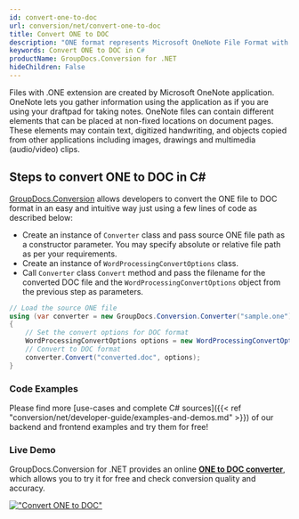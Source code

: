 ```yaml
---
id: convert-one-to-doc
url: conversion/net/convert-one-to-doc
title: Convert ONE to DOC
description: "ONE format represents Microsoft OneNote File Format with .one extension. Learn how to convert ONE to DOC file programmatically in C# language using GroupDocs.Conversion for .NET library."
keywords: Convert ONE to DOC in C#
productName: GroupDocs.Conversion for .NET
hideChildren: False
---
```


Files with .ONE extension are created by Microsoft OneNote application. OneNote lets you gather information using the application as if you are using your draftpad for taking notes. OneNote files can contain different elements that can be placed at non-fixed locations on document pages. These elements may contain text, digitized handwriting, and objects copied from other applications including images, drawings and multimedia (audio/video) clips.

## Steps to convert ONE to DOC in C#

[GroupDocs.Conversion](https://products.groupdocs.com/conversion/net) allows developers to convert the ONE file to DOC format in an easy and intuitive way just using a few lines of code as described below:

* Create an instance of `Converter` class and pass source ONE file path as a constructor parameter. You may specify absolute or relative file path as per your requirements. 
* Create an instance of `WordProcessingConvertOptions` class.
* Call `Converter` class `Convert` method and pass the filename for the converted DOC file and the `WordProcessingConvertOptions` object from the previous step as parameters.

```csharp
// Load the source ONE file
using (var converter = new GroupDocs.Conversion.Converter("sample.one"))
{
    // Set the convert options for DOC format
    WordProcessingConvertOptions options = new WordProcessingConvertOptions();
    // Convert to DOC format
    converter.Convert("converted.doc", options);
}
```

### Code Examples

Please find more [use-cases and complete C# sources]({{< ref "conversion/net/developer-guide/examples-and-demos.md" >}}) of our backend and frontend examples and try them for free!

### Live Demo

GroupDocs.Conversion for .NET provides an online [**ONE to DOC converter**](https://products.groupdocs.app/conversion/one-to-doc), which allows you to try it for free and check conversion quality and accuracy.

[!["Convert ONE to DOC"](conversion/net/images/convert-one-to-doc.png)](https://products.groupdocs.app/conversion/one-to-doc)
